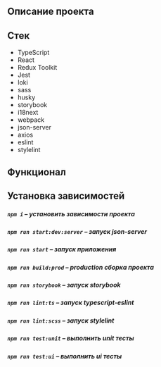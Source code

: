 
## Описание проекта

##  Стек
- TypeScript
- React
- Redux Toolkit
- Jest
- loki
- sass
- husky
- storybook
- i18next
- webpack
- json-server
- axios
- eslint
- stylelint

## Функционал

##  Установка зависимостей

##### `npm i` – установить зависимости проекта

##### `npm run start:dev:server` – запуск json-server 

##### `npm run start` – запуск приложения

##### `npm run build:prod` – production сборка проекта

##### `npm run storybook` – запуск storybook

##### `npm run lint:ts` – запуск typescript-eslint

##### `npm run lint:scss` – запуск stylelint

##### `npm run test:unit` – выполнить unit тесты

##### `npm run test:ui` – выполнить ui тесты


